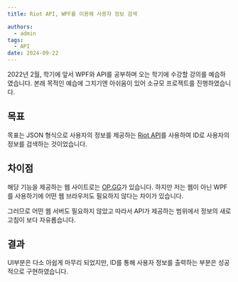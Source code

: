 ```yaml
---
title: Riot API, WPF를 이용해 사용자 정보 검색

authors:
  - admin
tags:
  - API
date: 2024-09-22
---
```


2022년 2월, 학기에 앞서 WPF와 API를 공부하며 오는 학기에 수강할 강의를 예습하였습니다.
본래 목적인 예습에 그치기엔 아쉬움이 있어 소규모 프로젝트를 진행하였습니다.

## 목표

목표는 JSON 형식으로 사용자의 정보를 제공하는 [Riot API](https://developer.riotgames.com/apis)를 사용하여 ID로 사용자의 정보를 검색하는 것이었습니다.

## 차이점

해당 기능을 제공하는 웹 사이트로는 [OP.GG](https://www.op.gg/)가 있습니다. 하지만 저는 웹이 아닌 WPF를 사용하기에 어떤 웹 브라우저도 필요하지 않다는 차이가 있습니다.

그러므로 어떤 웹 서버도 필요하지 않았고 따라서 API가 제공하는 범위에서 정보의 새로고침이 보다 자유롭습니다. 

## 결과

UI부분은 다소 아쉽게 마무리 되었지만, ID를 통해 사용자 정보를 출력하는 부분은 성공적으로 구현하였습니다.



